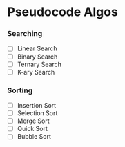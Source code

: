 # Pseudocode Algos

### Searching

- [ ] Linear Search
- [ ] Binary Search
- [ ] Ternary Search
- [ ] K-ary Search

### Sorting

- [ ] Insertion Sort
- [ ] Selection Sort
- [ ] Merge Sort
- [ ] Quick Sort
- [ ] Bubble Sort
